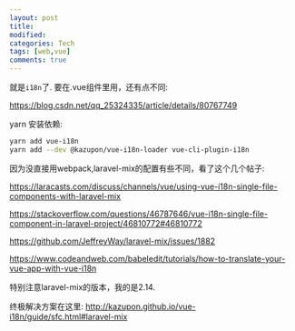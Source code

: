 ```yaml
---
layout: post
title:
modified:
categories: Tech
tags: [web,vue]
comments: true
---
```


就是`i18n`了. 要在.vue组件里用，还有点不同:

<https://blog.csdn.net/qq_25324335/article/details/80767749>

yarn 安装依赖:
```sh
yarn add vue-i18n
yarn add --dev @kazupon/vue-i18n-loader vue-cli-plugin-i18n
```

因为没直接用webpack,laravel-mix的配置有些不同，看了这个几个帖子:

<https://laracasts.com/discuss/channels/vue/using-vue-i18n-single-file-components-with-laravel-mix>

<https://stackoverflow.com/questions/46787646/vue-i18n-single-file-component-in-laravel-project/46810772#46810772>

<https://github.com/JeffreyWay/laravel-mix/issues/1882>

<https://www.codeandweb.com/babeledit/tutorials/how-to-translate-your-vue-app-with-vue-i18n>

特别注意laravel-mix的版本，我的是2.14.

终极解决方案在这里:
<http://kazupon.github.io/vue-i18n/guide/sfc.html#laravel-mix>

